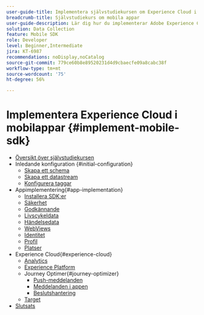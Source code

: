 ```yaml
---
user-guide-title: Implementera självstudiekursen om Experience Cloud i mobila appar
breadcrumb-title: Självstudiekurs om mobila appar
user-guide-description: Lär dig hur du implementerar Adobe Experience Cloud-program i mobila appar med Experience Platform Mobile SDK.
solution: Data Collection
feature: Mobile SDK
role: Developer
level: Beginner,Intermediate
jira: KT-6987
recommendations: noDisplay,noCatalog
source-git-commit: 779ce60b8e89520231d4d9cbaecfe09a8cabc38f
workflow-type: tm+mt
source-wordcount: '75'
ht-degree: 56%

---
```



# Implementera Experience Cloud i mobilappar {#implement-mobile-sdk}

+ [Översikt över självstudiekursen](overview.md)
+ Inledande konfiguration {#initial-configuration}
   + [Skapa ett schema](create-schema.md)
   + [Skapa ett datastream](create-datastream.md)
   + [Konfigurera taggar](configure-tags.md)
+ Appimplementering{#app-implementation}
   + [Installera SDK:er](install-sdks.md)
   + [Säkerhet](assurance.md)
   + [Godkännande](consent.md)
   + [Livscykeldata](lifecycle-data.md)
   + [Händelsedata](events.md)
   + [WebViews](web-views.md)
   + [Identitet](identity.md)
   + [Profil](profile.md)
   + [Platser](places.md)
+ Experience Cloud{#experience-cloud}
   + [Analytics ](analytics.md)
   + [Experience Platform](platform.md)
   + Journey Optimer{#journey-optimizer}
      + [Push-meddelanden](journey-optimizer-push.md)
      + [Meddelanden i appen](journey-optimizer-inapp.md)
      + [Beslutshantering](journey-optimizer-offers.md)
   + [Target](target.md)
+ [Slutsats](conclusion.md)

